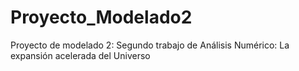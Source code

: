 # Proyecto_Modelado2
Proyecto de modelado 2: Segundo trabajo de Análisis Numérico: La expansión acelerada del Universo
